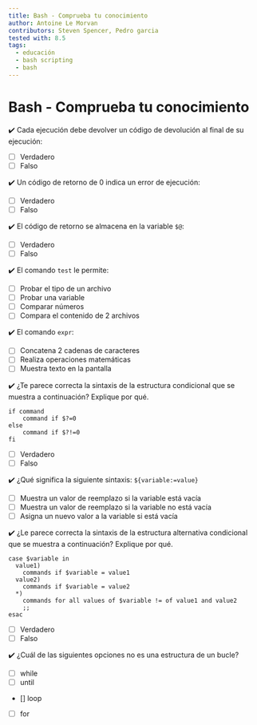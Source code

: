 ```yaml
---
title: Bash - Comprueba tu conocimiento
author: Antoine Le Morvan
contributors: Steven Spencer, Pedro garcia
tested with: 8.5
tags:
  - educación
  - bash scripting
  - bash
---
```


# Bash - Comprueba tu conocimiento

:heavy_check_mark: Cada ejecución debe devolver un código de devolución al final de su ejecución:

- [ ] Verdadero
- [ ] Falso

:heavy_check_mark: Un código de retorno de 0 indica un error de ejecución:

- [ ] Verdadero
- [ ] Falso

:heavy_check_mark: El código de retorno se almacena en la variable `$@`:

- [ ] Verdadero
- [ ] Falso

:heavy_check_mark: El comando `test` le permite:

- [ ] Probar el tipo de un archivo
- [ ] Probar una variable
- [ ] Comparar números
- [ ] Compara el contenido de 2 archivos

:heavy_check_mark: El comando `expr`:

- [ ] Concatena 2 cadenas de caracteres
- [ ] Realiza operaciones matemáticas
- [ ] Muestra texto en la pantalla

:heavy_check_mark: ¿Te parece correcta la sintaxis de la estructura condicional que se muestra a continuación? Explique por qué.

```
if command
    command if $?=0
else
    command if $?!=0
fi
```

- [ ] Verdadero
- [ ] Falso

:heavy_check_mark: ¿Qué significa la siguiente sintaxis: `${variable:=value}`

- [ ] Muestra un valor de reemplazo si la variable está vacía
- [ ] Muestra un valor de reemplazo si la variable no está vacía
- [ ] Asigna un nuevo valor a la variable si está vacía

:heavy_check_mark: ¿Le parece correcta la sintaxis de la estructura alternativa condicional que se muestra a continuación? Explique por qué.

```
case $variable in
  value1)
    commands if $variable = value1
  value2)
    commands if $variable = value2
  *)
    commands for all values of $variable != of value1 and value2
    ;;
esac
```

- [ ] Verdadero
- [ ] Falso

:heavy_check_mark: ¿Cuál de las siguientes opciones no es una estructura de un bucle?

- [ ] while
- [ ] until
- [] loop
- [ ] for
